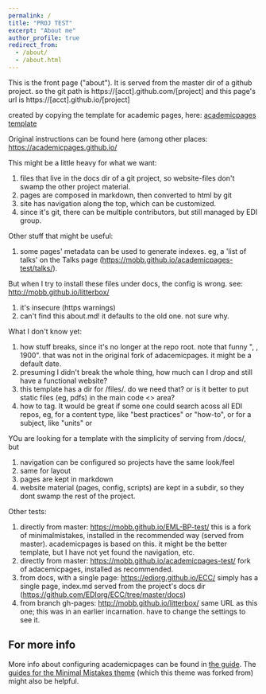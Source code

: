 ```yaml
---
permalink: /
title: "PROJ TEST"
excerpt: "About me"
author_profile: true
redirect_from: 
  - /about/
  - /about.html
---
```


This is the front page ("about"). It is served from the master dir of a github project. 
so the git path is https://[acct].github.com/[project]
and this page's url is  https://[acct].github.io/[project]

created by copying the template for academic pages, here:  [academicpages template](https://github.com/academicpages/academicpages.github.io) 

Original instructions can be found here (among other places:
https://academicpages.github.io/


This might be a little heavy for what we want:
1. files that live in the docs dir of a git project, so website-files don't swamp the other project material.
1. pages are composed in markdown, then converted to html by git
1. site has navigation along the top, which can be customized.
1. since it's git, there can be multiple contributors, but still managed by EDI group.

Other stuff that might be useful:
1. some pages' metadata can be used to generate indexes. eg, a 'list of talks' on the Talks page (https://mobb.github.io/academicpages-test/talks/).

But when I try to install these files under docs, the config is wrong. see: http://mobb.github.io/litterbox/
1. it's insecure (https warnings)
1. can't find this about.md! it defaults to the old one. not sure why.


What I don't know yet:
1. how stuff breaks, since it's no longer at the repo root. note that funny ", , 1900". that was not in the original fork of adacemicpages. it might be a default date.
1. presuming I didn't break the whole thing, how much can I drop and still have a functional website?
1. this template has a dir for /files/. do we need that? or is it better to put static files (eg, pdfs) in the main code <> area?
1. how to tag. It would be great if some one could search acoss all EDI repos, eg, for a content type, like "best practices" or "how-to", or for a subject, like "units" or 
 
 
YOu are looking for a template with the simplicity of serving from /docs/, but
1. navigation can be configured so projects have the same look/feel
1. same for layout
1. pages are kept in markdown
1. website material (pages, config, scripts) are kept in a subdir, so they dont swamp the rest of the project.
 

Other tests:
1. directly from master: https://mobb.github.io/EML-BP-test/
this is a fork of minimalmistakes, installed in the recommended way (served from master).  academicpages is based on this. it might be the better template, but I have not yet found the navigation, etc. 
1. directly from master: https://mobb.github.io/academicpages-test/
fork of adacemicpages, installed as recommended.
1. from docs, with a single page: https://ediorg.github.io/ECC/
simply has a single page, index.md served from the project's docs dir (https://github.com/EDIorg/ECC/tree/master/docs)
1. from branch gh-pages: http://mobb.github.io/litterbox/
same URL as this one; this was in an earlier incarnation. have to change the settings to see it.




For more info
------
More info about configuring academicpages can be found in [the guide](https://academicpages.github.io/markdown/). The [guides for the Minimal Mistakes theme](https://mmistakes.github.io/minimal-mistakes/docs/configuration/) (which this theme was forked from) might also be helpful.

